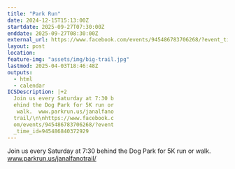 ```yaml
---
title: "Park Run"
date: 2024-12-15T15:13:00Z
startdate: 2025-09-27T07:30:00Z
enddate: 2025-09-27T08:30:00Z
external_url: https://www.facebook.com/events/945486783706268/?event_time_id=945486840372929
layout: post
location: 
feature-img: "assets/img/big-trail.jpg"
lastmod: 2025-04-03T18:46:48Z
outputs:
  - html
  - calendar
ICSDescription: |+2
  Join us every Saturday at 7:30 b  ehind the Dog Park for 5K run or   walk.  www.parkrun.us/janalfano  trail/\n\nhttps://www.facebook.c  om/events/945486783706268/?event  _time_id=945486840372929
---
```


Join us every Saturday at 7&#58;30 behind the Dog Park for 5K run or walk.  www.parkrun.us/janalfanotrail/<br>
  <br>
  
